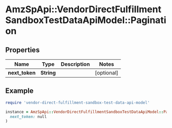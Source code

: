 # AmzSpApi::VendorDirectFulfillmentSandboxTestDataApiModel::Pagination

## Properties

| Name | Type | Description | Notes |
| ---- | ---- | ----------- | ----- |
| **next_token** | **String** |  | [optional] |

## Example

```ruby
require 'vendor-direct-fulfillment-sandbox-test-data-api-model'

instance = AmzSpApi::VendorDirectFulfillmentSandboxTestDataApiModel::Pagination.new(
  next_token: null
)
```

